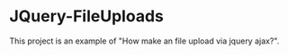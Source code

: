 
JQuery-FileUploads
==================
This project is an example of "How make an file upload via jquery ajax?".
